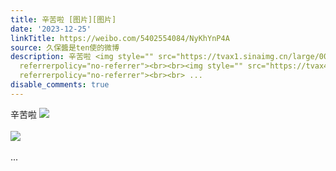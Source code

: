 ```yaml
---
title: 辛苦啦 [图片][图片]
date: '2023-12-25'
linkTitle: https://weibo.com/5402554084/NyKhYnP4A
source: 久保醬是ten使的微博
description: 辛苦啦 <img style="" src="https://tvax1.sinaimg.cn/large/005TCz76gy1hl5wykmhzcj30u013zahj.jpg"
  referrerpolicy="no-referrer"><br><br><img style="" src="https://tvax4.sinaimg.cn/large/005TCz76gy1hl5wz12573j31410u044e.jpg"
  referrerpolicy="no-referrer"><br><br> ...
disable_comments: true
---
```

辛苦啦 <img style="" src="https://tvax1.sinaimg.cn/large/005TCz76gy1hl5wykmhzcj30u013zahj.jpg" referrerpolicy="no-referrer"><br><br><img style="" src="https://tvax4.sinaimg.cn/large/005TCz76gy1hl5wz12573j31410u044e.jpg" referrerpolicy="no-referrer"><br><br> ...